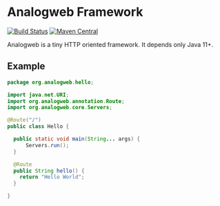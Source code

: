Analogweb Framework
===============================================

[![Build Status](https://travis-ci.org/analogweb/core.svg?branch=master)](https://travis-ci.org/analogweb/core)
[![Maven Central](https://maven-badges.herokuapp.com/maven-central/org.analogweb/analogweb-core/badge.svg)](https://maven-badges.herokuapp.com/maven-central/org.analogweb/analogweb-core)

Analogweb is a tiny HTTP oriented framework.
It depends only Java 11+.

## Example

```java
package org.analogweb.hello;

import java.net.URI;
import org.analogweb.annotation.Route;
import org.analogweb.core.Servers;

@Route("/")
public class Hello {

  public static void main(String... args) {
      Servers.run();
  }

  @Route
  public String hello() {
    return "Hello World";
  }

}
```

